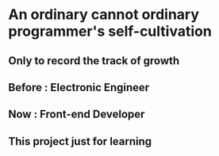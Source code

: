 An ordinary cannot ordinary programmer's self-cultivation
===========================================================
Only to record the track of growth
-------
Before : Electronic Engineer
-------
Now : Front-end Developer 
-------
This project just for learning
-------
